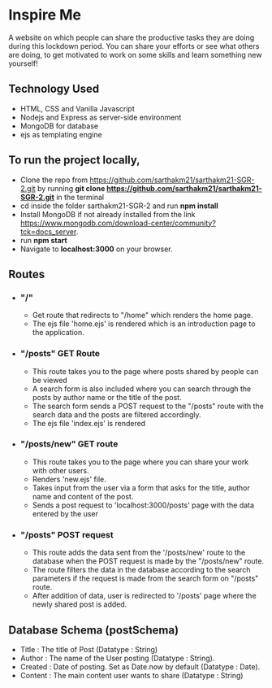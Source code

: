 # Inspire Me
A website on which people can share the productive tasks they are doing during this lockdown period. You can share your efforts or see what others are doing, to get motivated to work on some skills and learn something new yourself!

## Technology Used
- HTML, CSS and Vanilla Javascript
- Nodejs and Express as server-side environment
- MongoDB for database
- ejs as templating engine

## To run the project locally,

- Clone the repo from https://github.com/sarthakm21/sarthakm21-SGR-2.git by running **git clone https://github.com/sarthakm21/sarthakm21-SGR-2.git** in the terminal
- cd inside the folder sarthakm21-SGR-2 and run **npm install**
- Install MongoDB if not already installed from the link https://www.mongodb.com/download-center/community?tck=docs_server.
- run **npm start**
- Navigate to **localhost:3000** on your browser.

## Routes

- ### "/" ### 
    - Get route that redirects to "/home" which renders the home page.
    - The ejs file 'home.ejs' is rendered which is an introduction page to the application.

- ### "/posts" GET Route ###
    - This route takes you to the page where posts shared by people can be viewed
    - A search form is also included where you can search through the posts by author name or the title of the post.
    - The search form sends a POST request to the "/posts" route with the search data and the posts are filtered accordingly.
    - The ejs file 'index.ejs' is rendered

- ### "/posts/new" GET route ###
    - This route takes you to the page where you can share your work with other users.
    - Renders 'new.ejs' file.
    - Takes input from the user via a form that asks for the title, author name and content of the post. 
    - Sends a post request to 'localhost:3000/posts' page with the data entered by the user

- ### "/posts" POST request ###
    - This route adds the data sent from the '/posts/new' route to the database when the POST request is made by the "/posts/new" route.
    - The route filters the data in the database according to the search parameters if the request is made from the search form on       "/posts" route.
    - After addition of data, user is redirected to '/posts' page where the newly shared post is added.

## Database Schema (postSchema)

- Title : The title of Post (Datatype : String)
- Author : The name of the User posting (Datatype : String).
- Created : Date of posting. Set as Date.now by default (Datatype : Date).
- Content : The main content user wants to share (Datatype : String)
